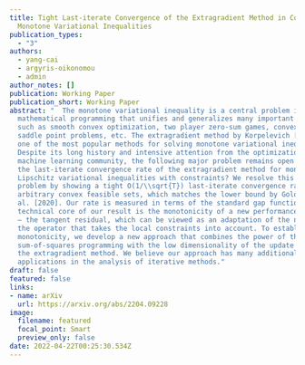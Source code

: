 ```yaml
---
title: Tight Last-iterate Convergence of the Extragradient Method in Constrained
  Monotone Variational Inequalities
publication_types:
  - "3"
authors:
  - yang-cai
  - argyris-oikonomou
  - admin
author_notes: []
publication: Working Paper
publication_short: Working Paper
abstract: "  The monotone variational inequality is a central problem in
  mathematical programming that unifies and generalizes many important settings
  such as smooth convex optimization, two player zero-sum games, convex-concave
  saddle point problems, etc. The extragradient method by Korpelevich [1976] is
  one of the most popular methods for solving monotone variational inequalities.
  Despite its long history and intensive attention from the optimization and
  machine learning community, the following major problem remains open. What is
  the last-iterate convergence rate of the extragradient method for monotone and
  Lipschitz variational inequalities with constraints? We resolve this open
  problem by showing a tight O(1/\\sqrt{T}) last-iterate convergence rate for
  arbitrary convex feasible sets, which matches the lower bound by Golowich et
  al. [2020]. Our rate is measured in terms of the standard gap function. The
  technical core of our result is the monotonicity of a new performance measure
  – the tangent residual, which can be viewed as an adaptation of the norm of
  the operator that takes the local constraints into account. To establish the
  monotonicity, we develop a new approach that combines the power of the
  sum-of-squares programming with the low dimensionality of the update rule of
  the extragradient method. We believe our approach has many additional
  applications in the analysis of iterative methods."
draft: false
featured: false
links:
- name: arXiv
  url: https://arxiv.org/abs/2204.09228
image:
  filename: featured
  focal_point: Smart
  preview_only: false
date: 2022-04-22T00:25:30.534Z
---
```

